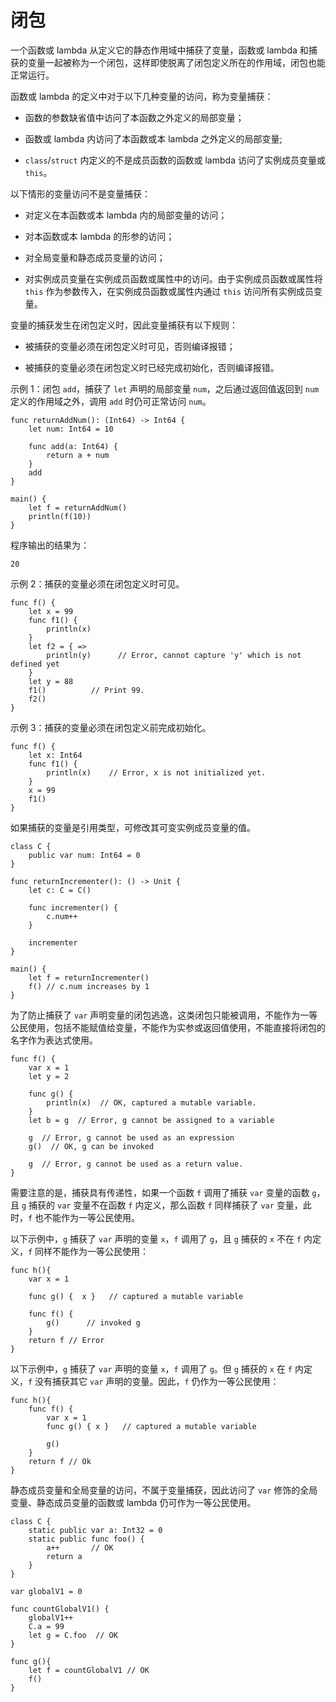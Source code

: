 # 闭包

一个函数或 lambda 从定义它的静态作用域中捕获了变量，函数或 lambda 和捕获的变量一起被称为一个闭包，这样即使脱离了闭包定义所在的作用域，闭包也能正常运行。

函数或 lambda 的定义中对于以下几种变量的访问，称为变量捕获：

- 函数的参数缺省值中访问了本函数之外定义的局部变量；

- 函数或 lambda 内访问了本函数或本 lambda 之外定义的局部变量;

- `class`/`struct` 内定义的不是成员函数的函数或 lambda 访问了实例成员变量或 `this`。

以下情形的变量访问不是变量捕获：

- 对定义在本函数或本 lambda 内的局部变量的访问；

- 对本函数或本 lambda 的形参的访问；

- 对全局变量和静态成员变量的访问；

- 对实例成员变量在实例成员函数或属性中的访问。由于实例成员函数或属性将 `this` 作为参数传入，在实例成员函数或属性内通过 `this` 访问所有实例成员变量。

变量的捕获发生在闭包定义时，因此变量捕获有以下规则：

- 被捕获的变量必须在闭包定义时可见，否则编译报错；

- 被捕获的变量必须在闭包定义时已经完成初始化，否则编译报错。

示例 1：闭包 `add`，捕获了 `let` 声明的局部变量 `num`，之后通过返回值返回到 `num` 定义的作用域之外，调用 `add` 时仍可正常访问 `num`。

<!-- verify -->

```cangjie
func returnAddNum(): (Int64) -> Int64 {
    let num: Int64 = 10

    func add(a: Int64) {
        return a + num
    }
    add
}

main() {
    let f = returnAddNum()
    println(f(10))
}
```

程序输出的结果为：

```text
20
```

示例 2：捕获的变量必须在闭包定义时可见。

```cangjie
func f() {
    let x = 99
    func f1() {
        println(x)
    }
    let f2 = { =>
        println(y)      // Error, cannot capture 'y' which is not defined yet
    }
    let y = 88
    f1()          // Print 99.
    f2()
}
```

示例 3：捕获的变量必须在闭包定义前完成初始化。

```cangjie
func f() {
    let x: Int64
    func f1() {
        println(x)    // Error, x is not initialized yet.
    }
    x = 99
    f1()
}
```

如果捕获的变量是引用类型，可修改其可变实例成员变量的值。

<!-- run -->

```cangjie
class C {
    public var num: Int64 = 0
}

func returnIncrementer(): () -> Unit {
    let c: C = C()

    func incrementer() {
        c.num++
    }

    incrementer
}

main() {
    let f = returnIncrementer()
    f() // c.num increases by 1
}
```

为了防止捕获了 `var` 声明变量的闭包逃逸，这类闭包只能被调用，不能作为一等公民使用，包括不能赋值给变量，不能作为实参或返回值使用，不能直接将闭包的名字作为表达式使用。

```cangjie
func f() {
    var x = 1
    let y = 2

    func g() {
        println(x)  // OK, captured a mutable variable.
    }
    let b = g  // Error, g cannot be assigned to a variable

    g  // Error, g cannot be used as an expression
    g()  // OK, g can be invoked

    g  // Error, g cannot be used as a return value.
}
```

需要注意的是，捕获具有传递性，如果一个函数 `f` 调用了捕获 `var` 变量的函数 `g`，且 `g` 捕获的 `var` 变量不在函数 `f` 内定义，那么函数 `f` 同样捕获了 `var` 变量，此时，`f` 也不能作为一等公民使用。

以下示例中，`g` 捕获了 `var` 声明的变量 `x`，`f` 调用了 `g`，且 `g` 捕获的 `x` 不在 `f` 内定义，`f` 同样不能作为一等公民使用：

```cangjie
func h(){
    var x = 1

    func g() {  x }   // captured a mutable variable

    func f() {
        g()      // invoked g
    }
    return f // Error
}
```

以下示例中，`g` 捕获了 `var` 声明的变量 `x`，`f` 调用了 `g`。但 `g` 捕获的 `x` 在 `f` 内定义，`f` 没有捕获其它 `var` 声明的变量。因此，`f` 仍作为一等公民使用：

<!-- compile -->

```cangjie
func h(){
    func f() {
        var x = 1
        func g() { x }   // captured a mutable variable

        g()
    }
    return f // Ok
}
```

静态成员变量和全局变量的访问，不属于变量捕获，因此访问了 `var` 修饰的全局变量、静态成员变量的函数或 lambda 仍可作为一等公民使用。

<!-- compile -->

```cangjie
class C {
    static public var a: Int32 = 0
    static public func foo() {
        a++       // OK
        return a
    }
}

var globalV1 = 0

func countGlobalV1() {
    globalV1++
    C.a = 99
    let g = C.foo  // OK
}

func g(){
    let f = countGlobalV1 // OK
    f()
}
```
